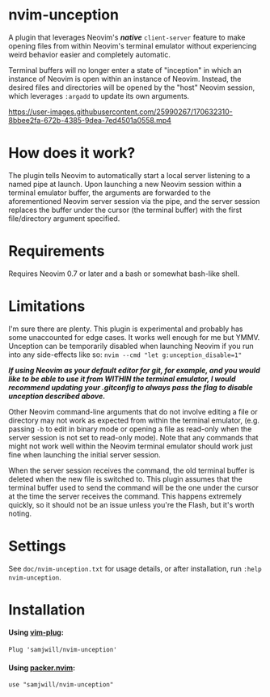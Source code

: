 # nvim-unception

A plugin that leverages Neovim's ***native*** `client-server` feature to
make opening files from within Neovim's terminal emulator without
experiencing weird behavior easier and completely automatic.

Terminal buffers will no longer enter a state of "inception" in which an
instance of Neovim is open within an instance of Neovim. Instead, the
desired files and directories will be opened by the "host" Neovim session,
which leverages `:argadd` to update its own arguments.

https://user-images.githubusercontent.com/25990267/170632310-8bbee2fa-672b-4385-9dea-7ed4501a0558.mp4

# How does it work?

The plugin tells Neovim to automatically start a local server listening to
a named pipe at launch. Upon launching a new Neovim session within a
terminal emulator buffer, the arguments are forwarded to the aforementioned
Neovim server session via the pipe, and the server session replaces the
buffer under the cursor (the terminal buffer) with the first file/directory
argument specified.

# Requirements

Requires Neovim 0.7 or later and a bash or somewhat bash-like shell.

# Limitations

I'm sure there are plenty. This plugin is experimental and probably has
some unaccounted for edge cases. It works well enough for me but YMMV.
Unception can be temporarily disabled when launching Neovim if you run into
any side-effects like so: `nvim --cmd "let g:unception_disable=1"`

***If using Neovim as your default editor for git, for example, and you
would like to be able to use it from WITHIN the terminal emulator, I would
recommend updating your .gitconfig to always pass the flag to disable
unception described above.***

Other Neovim command-line arguments that do not involve editing a file or
directory may not work as expected from within the terminal emulator, (e.g.
passing `-b` to edit in binary mode or opening a file as read-only when the
server session is not set to read-only mode). Note that any commands that
might not work well within the Neovim terminal emulator should work just
fine when launching the initial server session.

When the server session receives the command, the old terminal buffer is
deleted when the new file is switched to. This plugin assumes that the
terminal buffer used to send the command will be the one under the cursor
at the time the server receives the command. This happens extremely
quickly, so it should not be an issue unless you're the Flash, but it's
worth noting.

# Settings

See `doc/nvim-unception.txt` for usage details, or after installation, run
`:help nvim-unception`.

# Installation

#### Using [vim-plug](https://github.com/junegunn/vim-plug):

    Plug 'samjwill/nvim-unception'

#### Using [packer.nvim](https://github.com/wbthomason/packer.nvim):

    use "samjwill/nvim-unception"


